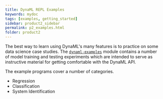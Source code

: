 ```yaml
---
title: DynaML REPL Examples
keywords: mydoc
tags: [examples, getting_started]
sidebar: product2_sidebar
permalink: p2_examples.html
folder: product2
---
```


The best way to learn using DynaML's many features is to practice on some data science case studies. The [```dynaml-examples```]({{site.baseurl}}/api_docs/dynaml-examples/index.html#package) module contains a number of model training and testing experiments which are intended to serve as instructive material for getting comfortable with the DynaML API.

The example programs cover a number of categories.

* Regression
* Classification
* System Identification
